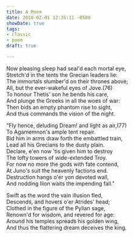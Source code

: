 ```yaml
---
title: A Poem
date: 2018-02-01 12:35:11 -0500
showDate: true
tags:
- classic
- poem
draft: true

---
```

Now pleasing sleep had seal'd each mortal eye,  
Stretch'd in the tents the Grecian leaders lie:  
The immortals slumber'd on their thrones above;  
All, but the ever-wakeful eyes of Jove.(76)  
To honour Thetis' son he bends his care,  
And plunge the Greeks in all the woes of war:  
Then bids an empty phantom rise to sight,  
And thus commands the vision of the night.  


"Fly hence, deluding Dream! and light as air,(77)  
To Agamemnon's ample tent repair.  
Bid him in arms draw forth the embattled train,  
Lead all his Grecians to the dusty plain.  
Declare, e'en now 'tis given him to destroy  
The lofty towers of wide-extended Troy.  
For now no more the gods with fate contend,  
At Juno's suit the heavenly factions end.  
Destruction hangs o'er yon devoted wall,  
And nodding Ilion waits the impending fall."  


Swift as the word the vain illusion fled,  
Descends, and hovers o'er Atrides' head;  
Clothed in the figure of the Pylian sage,  
Renown'd for wisdom, and revered for age:  
Around his temples spreads his golden wing,  
And thus the flattering dream deceives the king.  